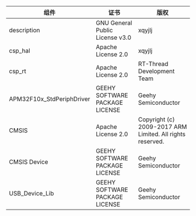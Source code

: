| 组件                      | 证书                            | 版权                                                      |
| ------------------------- | ------------------------------- | --------------------------------------------------------- |
| description               | GNU General Public License v3.0 | xqyjlj                                                    |
| csp_hal                   | Apache License 2.0              | xqyjlj                                                    |
| csp_rt                    | Apache License 2.0              | RT-Thread Development Team                                |
| APM32F10x_StdPeriphDriver | GEEHY SOFTWARE PACKAGE LICENSE  | Geehy Semiconductor                                       |
| CMSIS                     | Apache License 2.0              | Copyright (c) 2009-2017 ARM Limited. All rights reserved. |
| CMSIS Device              | GEEHY SOFTWARE PACKAGE LICENSE  | Geehy Semiconductor                                       |
| USB_Device_Lib            | GEEHY SOFTWARE PACKAGE LICENSE  | Geehy Semiconductor                                       |


